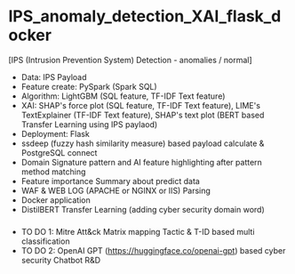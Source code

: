 # IPS_anomaly_detection_XAI_flask_docker

[IPS (Intrusion Prevention System) Detection - anomalies / normal]

- Data: IPS Payload
- Feature create: PySpark (Spark SQL)
- Algorithm: LightGBM (SQL feature, TF-IDF Text feature)
- XAI: SHAP's force plot (SQL feature, TF-IDF Text feature), LIME's TextExplainer (TF-IDF Text feature), SHAP's text plot (BERT based Transfer Learning using IPS paylaod)
- Deployment: Flask
- ssdeep (fuzzy hash similarity measure) based payload calculate & PostgreSQL connect
- Domain Signature pattern and AI feature highlighting after pattern method matching
- Feature importance Summary about predict data
- WAF & WEB LOG (APACHE or NGINX or IIS) Parsing
- Docker application
- DistilBERT Transfer Learning (adding cyber security domain word)
###
- TO DO 1: Mitre Att&ck Matrix mapping Tactic & T-ID based multi classification
- TO DO 2: OpenAI GPT (https://huggingface.co/openai-gpt) based cyber security Chatbot R&D

